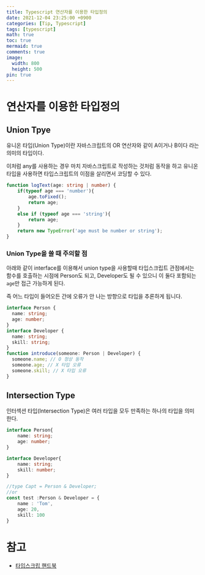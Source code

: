 ```yaml
---
title: Typescript 연산자를 이용한 타입정의
date: 2021-12-04 23:25:00 +0900
categories: [Tip, Typescript]
tags: [typescript]
math: true
toc: true
mermaid: true
comments: true
image:
  width: 800
  height: 500
pin: true
---
```


# 연산자를 이용한 타입정의

## Union Tpye
유니온 타입(Union Type)이란 자바스크립트의 OR 연산자와 같이 A이거나 B이다 라는 의미의 타입이다.

이처럼 any를 사용하는 경우 마치 자바스크립트로 작성하는 것처럼 동작을 하고 유니온 타입을 사용하면 타입스크립트의 이점을 살리면서 코딩할 수 있다.

```ts
function logText(age: string | number) {
    if(typeof age === 'number'){
        age.toFixed();
        return age;
    }
    else if (typeof age === 'string'){
        return age;
    }
    return new TypeError('age must be number or string');
}

```

### Union Type을 쓸 때 주의할 점

아래와 같이 interface를 이용해서 union type을 사용할때 타입스크립트 관점에서는 함수를 호출하는 시점에 Person도 되고, Developer도 될 수 있으니 이 둘다 포함되는 `age`만 접근 가능하게 된다.

즉  어느 타입이 들어오든 간에 오류가 안 나는 방향으로 타입을 추론하게 됩니다.
```ts
interface Person {
  name: string;
  age: number;
}
interface Developer {
  name: string;
  skill: string;
}
function introduce(someone: Person | Developer) {
  someone.name; // O 정상 동작
  someone.age; // X 타입 오류
  someone.skill; // X 타입 오류
}
```

## Intersection Type
인터섹션 타입(Intersection Type)은 여러 타입을 모두 만족하는 하나의 타입을 의미한다.

```ts
interface Person{
    name: string;
    age: number;
}

interface Developer{
    name: string;
    skill: number;
}

//type Capt = Person & Developer;
//or
const test :Person & Developer = {
    name : 'Tom',
    age: 20,
    skill: 100
}

```

# 참고
- [타입스크립 핸드북](https://joshua1988.github.io/ts/intro.html)
